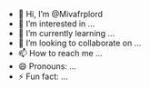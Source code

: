 - 👋 Hi, I’m @Mivafrplord
- 👀 I’m interested in ...
- 🌱 I’m currently learning ...
- 💞️ I’m looking to collaborate on ...
- 📫 How to reach me ...
- 😄 Pronouns: ...
- ⚡ Fun fact: ...

<!---
Mivafrplord/Mivafrplord is a ✨ special ✨ repository because its `README.md` (this file) appears on your GitHub profile.
You can click the Preview link to take a look at your changes.
--->

